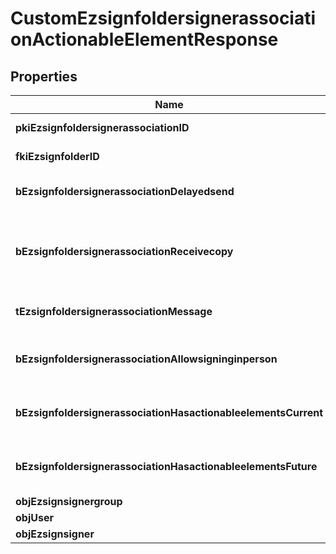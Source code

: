 
# CustomEzsignfoldersignerassociationActionableElementResponse

## Properties
| Name | Type | Description | Notes |
| ------------ | ------------- | ------------- | ------------- |
| **pkiEzsignfoldersignerassociationID** | **kotlin.Int** | The unique ID of the Ezsignfoldersignerassociation |  |
| **fkiEzsignfolderID** | **kotlin.Int** | The unique ID of the Ezsignfolder |  |
| **bEzsignfoldersignerassociationDelayedsend** | **kotlin.Boolean** | If this flag is true the signatory is part of a delayed send. |  |
| **bEzsignfoldersignerassociationReceivecopy** | **kotlin.Boolean** | If this flag is true. The signatory will receive a copy of every signed Ezsigndocument even if it ain&#39;t required to sign the document. |  |
| **tEzsignfoldersignerassociationMessage** | **kotlin.String** | A custom text message that will be added to the email sent. |  |
| **bEzsignfoldersignerassociationAllowsigninginperson** | **kotlin.Boolean** | If the Ezsignfoldersignerassociation is allowed to sign in person or not |  |
| **bEzsignfoldersignerassociationHasactionableelementsCurrent** | **kotlin.Boolean** | Indicates if the Ezsignfoldersignerassociation has actionable elements in the current step |  |
| **bEzsignfoldersignerassociationHasactionableelementsFuture** | **kotlin.Boolean** | Indicates if the Ezsignfoldersignerassociation has actionable elements in a future step |  |
| **objEzsignsignergroup** | [**EzsignsignergroupResponseCompound**](EzsignsignergroupResponseCompound.md) |  |  [optional] |
| **objUser** | [**EzsignfoldersignerassociationResponseCompoundUser**](EzsignfoldersignerassociationResponseCompoundUser.md) |  |  [optional] |
| **objEzsignsigner** | [**EzsignsignerResponseCompound**](EzsignsignerResponseCompound.md) |  |  [optional] |



